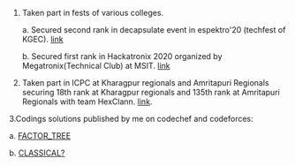 1. Taken part in fests of various colleges.

   a. Secured second rank in decapsulate event in espektro'20 (techfest of KGEC).
    [link](https://espektro.in/certificates/5e666c0fda8fa853202adb48.pdf)
   
   b. Secured first rank in Hackatronix 2020 organized by Megatronix(Technical Club) at MSIT.
    [link](https://www.camscanner.com/share/show?encrypt_id=MHg2MTMzOTI5Nw%3D%3D&sid=268A0121C3194202Ef7PL9d5)
     
     
2. Taken part in ICPC at Kharagpur regionals and Amritapuri Regionals securing 18th rank at Kharagpur regionals
   and 135th rank at Amritapuri Regionals with team HexClann. [link](https://icpc.baylor.edu/ICPCID/A8VDUZ9WRM7B).
   
3.Codings solutions published by me on codechef and codeforces:

   a. [FACTOR_TREE](https://www.codechef.com/viewsolution/31954192) 
   
   b. [CLASSICAL?](http://codeforces.com/contest/1285/submission/78617783)
